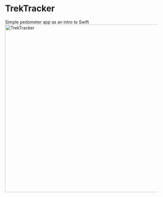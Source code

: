# TrekTracker
Simple pedometer app as an intro to Swift
<img width="550" alt="TrekTracker" style="corner-radius: 15;" src="https://github.com/CoderN-P/TrekTracker/assets/76001641/021e6bcb-b33e-4d51-9d1c-2fcb765fb793">
